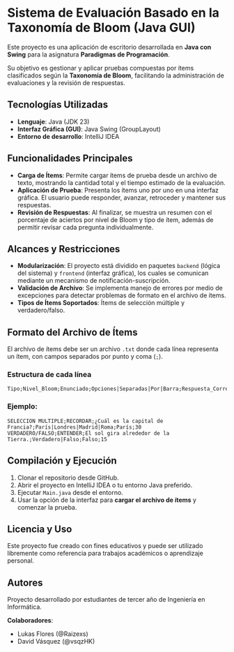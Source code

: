 
# Sistema de Evaluación Basado en la Taxonomía de Bloom (Java GUI)

Este proyecto es una aplicación de escritorio desarrollada en **Java con Swing** para la asignatura **Paradigmas de Programación**. 

Su objetivo es gestionar y aplicar pruebas compuestas por ítems clasificados según la **Taxonomía de Bloom**, facilitando la administración de evaluaciones y la revisión de respuestas.

## Tecnologías Utilizadas

- **Lenguaje**: Java (JDK 23)
- **Interfaz Gráfica (GUI)**: Java Swing (GroupLayout)
- **Entorno de desarrollo**: IntelliJ IDEA

## Funcionalidades Principales

- **Carga de Ítems**: Permite cargar ítems de prueba desde un archivo de texto, mostrando la cantidad total y el tiempo estimado de la evaluación.
- **Aplicación de Prueba**: Presenta los ítems uno por uno en una interfaz gráfica. El usuario puede responder, avanzar, retroceder y mantener sus respuestas.
- **Revisión de Respuestas**: Al finalizar, se muestra un resumen con el porcentaje de aciertos por nivel de Bloom y tipo de ítem, además de permitir revisar cada pregunta individualmente.

## Alcances y Restricciones

- **Modularización**: El proyecto está dividido en paquetes `backend` (lógica del sistema) y `frontend` (interfaz gráfica), los cuales se comunican mediante un mecanismo de notificación-suscripción.
- **Validación de Archivo**: Se implementa manejo de errores por medio de excepciones para detectar problemas de formato en el archivo de ítems.
- **Tipos de Ítems Soportados**: Ítems de selección múltiple y verdadero/falso.

## Formato del Archivo de Ítems

El archivo de ítems debe ser un archivo `.txt` donde cada línea representa un ítem, con campos separados por punto y coma (`;`).

### Estructura de cada línea

```
Tipo;Nivel_Bloom;Enunciado;Opciones|Separadas|Por|Barra;Respuesta_Correcta;Tiempo_Estimado
```

### Ejemplo:

```
SELECCION MULTIPLE;RECORDAR;¿Cuál es la capital de Francia?;París|Londres|Madrid|Roma;París;30
VERDADERO/FALSO;ENTENDER;El sol gira alrededor de la Tierra.;Verdadero|Falso;Falso;15
```

## Compilación y Ejecución

1. Clonar el repositorio desde GitHub.
2. Abrir el proyecto en IntelliJ IDEA o tu entorno Java preferido.
3. Ejecutar `Main.java` desde el entorno.
4. Usar la opción de la interfaz para **cargar el archivo de ítems** y comenzar la prueba.

## Licencia y Uso

Este proyecto fue creado con fines educativos y puede ser utilizado libremente como referencia para trabajos académicos o aprendizaje personal.

## Autores

Proyecto desarrollado por estudiantes de tercer año de Ingeniería en Informática.

**Colaboradores**:
- Lukas Flores (@Raizexs)
- David Vásquez (@vsqzHK)
